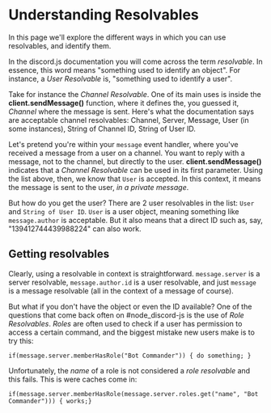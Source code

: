 # Understanding Resolvables
In this page we'll explore the different ways in which you can use resolvables, and identify them.

In the discord.js documentation you will come across the term *resolvable*. In essence, this word means "something used to identify an object". For instance, a *User Resolvable* is, "something used to identify a user". 


Take for instance the *Channel Resolvable*. One of its main uses is inside the **client.sendMessage()** function, where it defines the, you guessed it, *Channel* where the message is sent. Here's what the documentation says are acceptable channel resolvables: Channel, Server, Message, User (in some instances), String of Channel ID, String of User ID.

Let's pretend you're within your `message` event handler, where you've received a message from a user on a channel. You want to reply with a message, not to the channel, but directly to the user. **client.sendMessage()** indicates that a *Channel Resolvable* can be used in its first parameter. Using the list above, then, we know that `User` is accepted. In this context, it means the message is sent to the user, *in a private message*. 

But how do you get the user? There are 2 user resolvables in the list: `User` and `String of User ID`. `User` is a user object, meaning something like `message.author` is acceptable. But it also means that a direct ID such as, say, "139412744439988224" can also work. 

## Getting resolvables

Clearly, using a resolvable in context is straightforward. `message.server` is a server resolvable, `message.author.id` is a user resolvable, and just `message` is a message resolvable (all in the context of a message of course). 

But what if you don't have the object or even the ID available? One of the questions that come back often on #node_discord-js is the use of *Role Resolvables*. *Roles* are often used to check if a user has permission to access a certain command, and the biggest mistake new users make is to try this: 

`if(message.server.memberHasRole("Bot Commander")) { do something; }`

Unfortunately, the *name* of a role is not considered a *role resolvable* and this fails. This is were caches come in: 

`if(message.server.memberHasRole(message.server.roles.get("name", "Bot Commander"))) { works;}`

